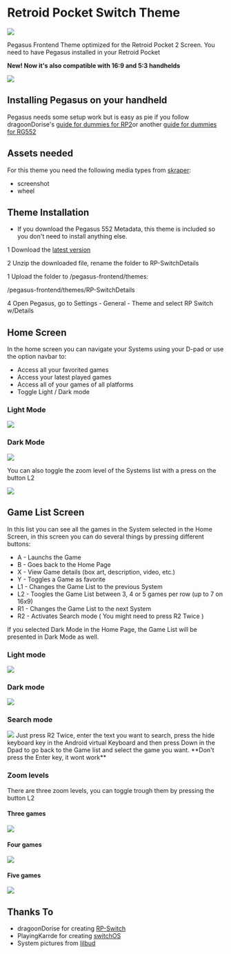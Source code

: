 # Retroid Pocket Switch Theme

<img src="https://raw.githubusercontent.com/mschoneman/RP-Switch/main/screenshots/hero.jpg">

Pegasus Frontend Theme optimized for the Retroid Pocket 2 Screen. You need to have Pegasus installed in your Retroid Pocket

**New! Now it's also compatible with 16:9 and 5:3 handhelds**

<img src="https://raw.githubusercontent.com/mschoneman/RP-Switch/main/screenshots/RG552.jpg">

## Installing Pegasus on your handheld

Pegasus needs some setup work but is easy as pie if you follow dragoonDorise's [guide for dummies for RP2](https://github.com/dragoonDorise/pegasus-rp2-metadata)or another [guide for dummies for RG552](https://github.com/dragoonDorise/pegasus-552-metadata)

## Assets needed

For this theme you need the following media types from [skraper](http://skraper.net):

- screenshot
- wheel

## Theme Installation

- If you download the Pegasus 552 Metadata, this theme is included so you don't need to install anything else.

1 Download the [latest version](https://github.com/mschoneman/RP-Switch/releases/latest)

2 Unzip the downloaded file, rename the folder to RP-SwitchDetails

1 Upload the folder to /pegasus-frontend/themes:

/pegasus-frontend/themes/RP-SwitchDetails

4 Open Pegasus, go to Settings - General - Theme and select RP Switch w/Details

## Home Screen

In the home screen you can navigate your Systems using your D-pad or use the option navbar to:

- Access all your favorited games
- Access your latest played games
- Access all of your games of all platforms
- Toggle Light / Dark mode

### Light Mode

<img src="https://raw.githubusercontent.com/dragoonDorise/RP-Switch/main/screenshots/home.jpg">

### Dark Mode

<img src="https://raw.githubusercontent.com/dragoonDorise/RP-Switch/main/screenshots/home-dark.jpg">

You can also toggle the zoom level of the Systems list with a press on the button L2

<img src="https://raw.githubusercontent.com/dragoonDorise/RP-Switch/main/screenshots/home-zoom.jpg">

## Game List Screen

In this list you can see all the games in the System selected in the Home Screen, in this screen you can do several things by pressing different buttons:

- A - Launchs the Game
- B - Goes back to the Home Page
- X  - View Game details (box art, description, video, etc.)
- Y  - Toggles a Game as favorite
- L1 - Changes the Game List to the previous System
- L2 - Toogles the Game List between 3, 4 or 5 games per row (up to 7 on 16x9)
- R1 - Changes the Game List to the next System
- R2 - Activates Search mode ( You might need to press R2 Twice )

If you selected Dark Mode in the Home Page, the Game List will be presented in Dark Mode as well.

### Light mode

<img src="https://raw.githubusercontent.com/dragoonDorise/RP-Switch/main/screenshots/games3.jpg">

### Dark mode

<img src="https://raw.githubusercontent.com/dragoonDorise/RP-Switch/main/screenshots/games3-dark.jpg">

### Search mode

<img src="https://raw.githubusercontent.com/dragoonDorise/RP-Switch/main/screenshots/search.jpg">
Just press R2 Twice, enter the text you want to search, press the hide keyboard key in the Android virtual Keyboard and then press Down in the Dpad to go back to the Game list and select the game you want. **Don't press the Enter key, it wont work**

### Zoom levels

There are three zoom levels, you can toggle trough them by pressing the button L2

#### Three games

<img src="https://raw.githubusercontent.com/dragoonDorise/RP-Switch/main/screenshots/games3.jpg">

#### Four games

<img src="https://raw.githubusercontent.com/dragoonDorise/RP-Switch/main/screenshots/games4.jpg">

#### Five games

<img src="https://raw.githubusercontent.com/dragoonDorise/RP-Switch/main/screenshots/games5.jpg">

## Thanks To

- dragoonDorise for creating [RP-Switch](https://github.com/dragoonDorise/RP-Switch)
- PlayingKarrde for creating [switchOS](https://github.com/PlayingKarrde/switchOS)
- System pictures from [lilbud](https://github.com/lilbud/es-theme-switch)
